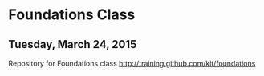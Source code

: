 # Foundations Class
## Tuesday, March 24, 2015

Repository for Foundations class http://training.github.com/kit/foundations


